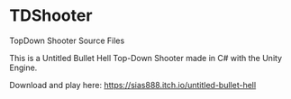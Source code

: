 # TDShooter
TopDown Shooter Source Files

This is a Untitled Bullet Hell Top-Down Shooter made in C# with the Unity Engine.

Download and play here: https://sias888.itch.io/untitled-bullet-hell
